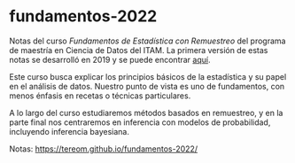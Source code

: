 # fundamentos-2022

Notas del curso *Fundamentos de Estadística con Remuestreo* del programa de
maestría en Ciencia de Datos del ITAM. La primera versión de estas notas se desarrolló en 2019 y se puede encontrar [aquí](https://github.com/tereom/fundamentos).

Este curso busca explicar los principios básicos de la estadística y su papel en el análisis de datos. Nuestro punto de vista es uno de fundamentos, con menos énfasis en recetas o técnicas particulares.

A lo largo del curso estudiaremos métodos basados en remuestreo, y en la parte final nos centraremos en inferencia con modelos de probabilidad, incluyendo inferencia bayesiana.

Notas: https://tereom.github.io/fundamentos-2022/
